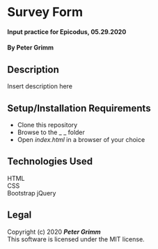 # Survey Form

#### Input practice for Epicodus, 05.29.2020

#### By **Peter Grimm**

## Description

Insert description here

## Setup/Installation Requirements

* Clone this repository 
* Browse to the _ _ folder
* Open _index.html_ in a browser of your choice

## Technologies Used

HTML  
CSS  
Bootstrap
jQuery

## Legal

Copyright (c) 2020 **_Peter Grimm_**  
This software is licensed under the MIT license.